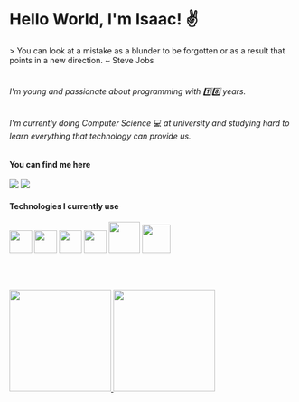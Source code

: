 # Hello World, I'm Isaac! :v:

<div>
> You can look at a mistake as a blunder to be forgotten or as a result that points in a new direction.
~ Steve Jobs 
</div>
<br />

###### I'm young and passionate about programming with :one::eight: years.</p>
###### I'm currently doing Computer Science 💻 at university and studying hard to learn everything that technology can provide us.</p>

#### You can find me here
<div>
 	<a href="mailto:isaaccaldasgoncalves@gmail.com"><img src="https://img.shields.io/badge/Gmail-D14836?style=for-the-badge&logo=gmail&logoColor=white" target="_blank"></a>
  <a href="https://www.linkedin.com/in/isaac-tavares-caldas-goncalves-04de08de2003" target="_blank"><img src="https://img.shields.io/badge/-LinkedIn-%230077B5?style=for-the-badge&logo=linkedin&logoColor=white" target="_blank"></a>   
</div>

#### Technologies I currently use
<div>
	<img style="width:40px; height:40px;" src="https://cdn.jsdelivr.net/gh/devicons/devicon/icons/ruby/ruby-plain-wordmark.svg" />
	<img style="width:40px; height:40px;" src="https://cdn.jsdelivr.net/gh/devicons/devicon/icons/rails/rails-plain.svg" />
	<img style="width:40px; height:40px;" src="https://cdn.jsdelivr.net/gh/devicons/devicon/icons/nodejs/nodejs-original.svg" />
	<img style="width:40px; height:40px;" src="https://cdn.jsdelivr.net/gh/devicons/devicon/icons/react/react-original.svg" />
	<img style="width:55px; height:55px;" src="https://cdn.jsdelivr.net/gh/devicons/devicon/icons/mysql/mysql-original-wordmark.svg" />
	<img style="width:50px; height:50px;" src="https://cdn.jsdelivr.net/gh/devicons/devicon/icons/postgresql/postgresql-original-wordmark.svg" />
</div>	

<br /><br />

<div>
  <a href="https://github.com/IsaacCaldas">
  <img height="180em" src="https://github-readme-stats.vercel.app/api/top-langs/?username=IsaacCaldas&layout=compact&langs_count=7&theme=merko"/>
  <img height="180em" src="https://github-readme-stats.vercel.app/api?username=IsaacCaldas&show_icons=true&theme=tokyonight&include_all_commits=true&count_private=true"/>
</div>
